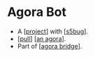 # Agora Bot

- A [[project]] with [[s5bug]].
- [[pull]] [[an agora]].
- Part of [[agora bridge]].


[//begin]: # "Autogenerated link references for markdown compatibility"
[project]: project "Project"
[s5bug]: s5bug "S5bug"
[pull]: pull "Pull"
[an agora]: an-agora "An Agora"
[agora bridge]: agora-bridge "Agora Bridge"
[//end]: # "Autogenerated link references"